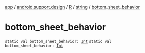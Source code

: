 [app](../../../index.md) / [android.support.design](../../index.md) / [R](../index.md) / [string](index.md) / [bottom_sheet_behavior](.)

# bottom_sheet_behavior

`static val bottom_sheet_behavior: `[`Int`](https://kotlinlang.org/api/latest/jvm/stdlib/kotlin/-int/index.html)
`static val bottom_sheet_behavior: `[`Int`](https://kotlinlang.org/api/latest/jvm/stdlib/kotlin/-int/index.html)
